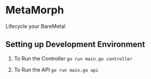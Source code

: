# MetaMorph

Lifecycle your BareMetal


## Setting up Development Environment

1. To Run the Controller
    `go run main.go controller`

2. To Run the API
    `go run main.go api`

	
